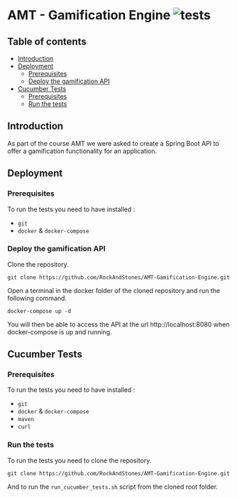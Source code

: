# AMT - Gamification Engine <img src="https://github.com/RockAndStones/AMT-Gamification-Engine/workflows/gamification_engine_tests/badge.svg?branch=dev" alt="tests">

## Table of contents
- [Introduction](#Introduction)  
- [Deployment](#Deployment)
    - [Prerequisites](###Deployment)
    - [Deploy the gamification API](#Deploy%20the%20gamification%20API)
- [Cucumber Tests](#Cucumber%20Tests)
    - [Prerequisites](#Cucumber%20Tests)
    - [Run the tests](#Run%20the%20tests)

## Introduction
As part of the course AMT we were asked to create a Spring Boot API to offer a gamification functionality for an application. 

## Deployment
### Prerequisites
To run the tests you need to have installed :
- `git`
- `docker` & `docker-compose`
### Deploy the gamification API
Clone the repository.
```
git clone https://github.com/RockAndStones/AMT-Gamification-Engine.git
```
Open a terminal in the docker folder of the cloned repository and run the following command. 
```
docker-compose up -d
```
You will then be able to access the API at the url http://localhost:8080 when docker-compose is up and running.

## Cucumber Tests
### Prerequisites
To run the tests you need to have installed :
- `git`
- `docker` & `docker-compose`
- `maven`
- `curl`
### Run the tests
To run the tests you need to clone the repository.

```
git clone https://github.com/RockAndStones/AMT-Gamification-Engine.git
```

And to run the `run_cucumber_tests.sh` script from the cloned root folder.
